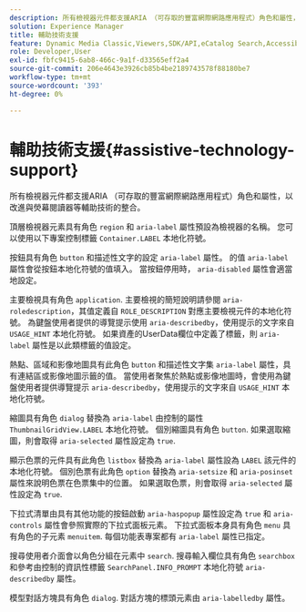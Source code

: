 ```yaml
---
description: 所有檢視器元件都支援ARIA （可存取的豐富網際網路應用程式）角色和屬性，以改進與熒幕閱讀器等輔助技術的整合。
solution: Experience Manager
title: 輔助技術支援
feature: Dynamic Media Classic,Viewers,SDK/API,eCatalog Search,Accessibility
role: Developer,User
exl-id: fbfc9415-6ab8-466c-9a1f-d33565eff2a4
source-git-commit: 206e4643e3926cb85b4be2189743578f88180be7
workflow-type: tm+mt
source-wordcount: '393'
ht-degree: 0%

---
```


# 輔助技術支援{#assistive-technology-support}

所有檢視器元件都支援ARIA （可存取的豐富網際網路應用程式）角色和屬性，以改進與熒幕閱讀器等輔助技術的整合。

頂層檢視器元素具有角色 `region` 和 `aria-label` 屬性預設為檢視器的名稱。 您可以使用以下專案控制標籤 `Container.LABEL` 本地化符號。

按鈕具有角色 `button` 和描述性文字的設定 `aria-label` 屬性。 的值 `aria-label` 屬性會從按鈕本地化符號的值填入。 當按鈕停用時， `aria-disabled` 屬性會適當地設定。

主要檢視具有角色 `application`. 主要檢視的簡短說明請參閱 `aria-roledescription`，其值定義自 `ROLE_DESCRIPTION` 對應主要檢視元件的本地化符號。 為鍵盤使用者提供的導覽提示使用 `aria-describedby`，使用提示的文字來自 `USAGE_HINT` 本地化符號。 如果資產的UserData欄位中定義了標籤，則 `aria-label` 屬性是以此類標籤的值設定。

熱點、區域和影像地圖具有此角色 `button` 和描述性文字集 `aria-label` 屬性，具有連結區或影像地圖示籤的值。 當使用者聚焦於熱點或影像地圖時，會使用為鍵盤使用者提供導覽提示 `aria-describedby`，使用提示的文字來自 `USAGE_HINT` 本地化符號。

縮圖具有角色 `dialog` 替換為 `aria-label` 由控制的屬性 `ThumbnailGridView.LABEL` 本地化符號。 個別縮圖具有角色 `button`. 如果選取縮圖，則會取得 `aria-selected` 屬性設定為 `true`.

顯示色票的元件具有此角色 `listbox` 替換為 `aria-label` 屬性設為 `LABEL` 該元件的本地化符號。 個別色票有此角色 `option` 替換為 `aria-setsize` 和 `aria-posinset` 屬性來說明色票在色票集中的位置。 如果選取色票，則會取得 `aria-selected` 屬性設定為 `true`.

下拉式清單由具有其他功能的按鈕啟動 `aria-haspopup` 屬性設定為 `true` 和 `aria-controls` 屬性會參照實際的下拉式面板元素。 下拉式面板本身具有角色 `menu` 具有角色的子元素 `menuitem`. 每個功能表專案都有 `aria-label` 屬性已指定。

搜尋使用者介面會以角色分組在元素中 `search`. 搜尋輸入欄位具有角色 `searchbox` 和參考由控制的資訊性標籤 `SearchPanel.INFO_PROMPT` 本地化符號 `aria-describedby` 屬性。

模型對話方塊具有角色 `dialog`. 對話方塊的標頭元素由 `aria-labelledby` 屬性。
